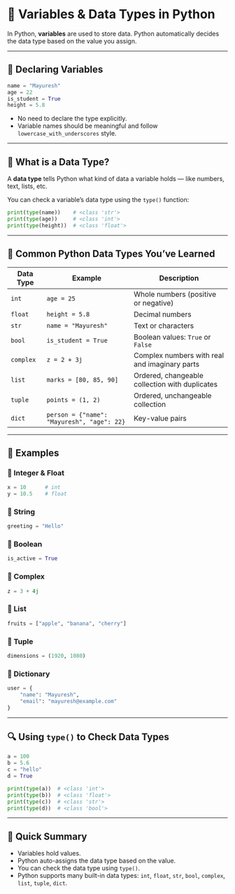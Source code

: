 # 🧮 Variables & Data Types in Python

In Python, **variables** are used to store data. Python automatically decides the data type based on the value you assign.

---

## 📝 Declaring Variables

```python
name = "Mayuresh"
age = 22
is_student = True
height = 5.8
```

* No need to declare the type explicitly.
* Variable names should be meaningful and follow `lowercase_with_underscores` style.

---

## 🧠 What is a Data Type?

A **data type** tells Python what kind of data a variable holds — like numbers, text, lists, etc.

You can check a variable’s data type using the `type()` function:

```python
print(type(name))    # <class 'str'>
print(type(age))     # <class 'int'>
print(type(height))  # <class 'float'>
```

---

## 🔢 Common Python Data Types You’ve Learned

| Data Type | Example                                    | Description                                    |
| --------- | ------------------------------------------ | ---------------------------------------------- |
| `int`     | `age = 25`                                 | Whole numbers (positive or negative)           |
| `float`   | `height = 5.8`                             | Decimal numbers                                |
| `str`     | `name = "Mayuresh"`                        | Text or characters                             |
| `bool`    | `is_student = True`                        | Boolean values: `True` or `False`              |
| `complex` | `z = 2 + 3j`                               | Complex numbers with real and imaginary parts  |
| `list`    | `marks = [80, 85, 90]`                     | Ordered, changeable collection with duplicates |
| `tuple`   | `points = (1, 2)`                          | Ordered, unchangeable collection               |
| `dict`    | `person = {"name": "Mayuresh", "age": 22}` | Key-value pairs                                |

---

## 📘 Examples

### 🔹 Integer & Float

```python
x = 10      # int
y = 10.5    # float
```

### 🔹 String

```python
greeting = "Hello"
```

### 🔹 Boolean

```python
is_active = True
```

### 🔹 Complex

```python
z = 3 + 4j
```

### 🔹 List

```python
fruits = ["apple", "banana", "cherry"]
```

### 🔹 Tuple

```python
dimensions = (1920, 1080)
```

### 🔹 Dictionary

```python
user = {
    "name": "Mayuresh",
    "email": "mayuresh@example.com"
}
```

---

## 🔍 Using `type()` to Check Data Types

```python
a = 100
b = 5.6
c = "hello"
d = True

print(type(a))  # <class 'int'>
print(type(b))  # <class 'float'>
print(type(c))  # <class 'str'>
print(type(d))  # <class 'bool'>
```

---

## 🧠 Quick Summary

* Variables hold values.
* Python auto-assigns the data type based on the value.
* You can check the data type using `type()`.
* Python supports many built-in data types: `int`, `float`, `str`, `bool`, `complex`, `list`, `tuple`, `dict`.
